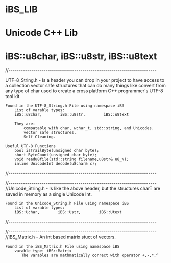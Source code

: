 # iBS_LIB
# Unicode C++ Lib
# iBS::u8char, iBS::u8str, iBS::u8text

//------------------------------------------------------------------------

UTF-8_String.h - Is a header you can drop in your project to have access to a collection vector safe structures that can do many things like convert from any type of char used to create a cross platform C++ programmer's UTF-8 tool kit. 

    Found in the UTF-8_String.h File using namespace iBS
        List of varable types:
        iBS::u8char,        iBS::u8str,        iBS::u8text

        They are: 
            compatable with char, wchar_t, std::string, and Unicodes.
            vector safe structures.
            Self Cleaning.

    Useful UTF-8 Functions 
        bool isTrailByte(unsigned char byte);
        short ByteCount(unsigned char byte);
        void readu8file(std::string filename,u8str& u8_v);    
        inline UnicodeInt decode(u8char& c);
//------------------------------------------------------------------------

//------------------------------------------------------------------------
//Unicode_String.h - Is like the above header, but the structures charT are saved in memory as a single Unicode Int.

    Found in the Unicode_String.h File using namespace iBS
        List of varable types:
        iBS::Uchar,        iBS::Ustr,        iBS::Utext
//------------------------------------------------------------------------

//------------------------------------------------------------------------
//iBS_Matrix.h - An int based matrix stuct of vectors. 

    Found in the iBS_Matrix.h File using namespace iBS
        varable type: iBS::Matrix
           The varables are mathmatically correct with operator +,-,*,^
